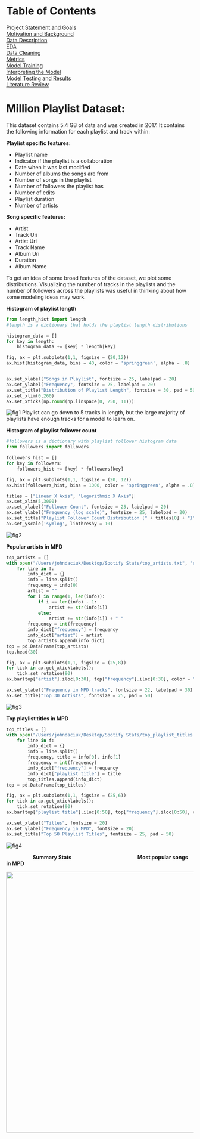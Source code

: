 # Table of Contents
[Project Statement and Goals](https://john-daciuk.github.io/spotify/project-statement-and-goals.html) <br>
[Motivation and Background](https://john-daciuk.github.io/spotify/motivation-and-background.html) <br>
[Data Description](https://john-daciuk.github.io/spotify/data-description.html) <br>
[EDA](https://john-daciuk.github.io/spotify/eda.html) <br>
[Data Cleaning](https://john-daciuk.github.io/spotify/data-cleaning.html) <br>
[Metrics](https://john-daciuk.github.io/spotify/metrics.html) <br>
[Model Training](https://john-daciuk.github.io/spotify/model-training.html) <br>
[Interpreting the Model](https://john-daciuk.github.io/spotify/interpreting-the-model.html) <br>
[Model Testing and Results](https://john-daciuk.github.io/spotify/model-testing-and-results.html) <br>
[Literature Review](https://john-daciuk.github.io/spotify/literature-review.html) <br>

# Million Playlist Dataset:
This dataset contains 5.4 GB of data and was created in 2017. It contains the following information for each playlist and track within:

**Playlist specific features:**
- Playlist name
- Indicator if the playlist is a collaboration
- Date when it was last modified
- Number of albums the songs are from
- Number of songs in the playlist
- Number of followers the playlist has
- Number of edits
- Playlist duration
- Number of artists

**Song specific features:**
- Artist
- Track Uri
- Artist Uri
- Track Name
- Album Uri
- Duration
- Album Name


To get an idea of some broad features of the dataset, we plot some distributions.  Visualizing the number of tracks in the playlists and the number of followers across the playlists was useful in thinking about how some modeling ideas may work.


**Histogram of playlist length**

```python
from length_hist import length
#length is a dictionary that holds the playlist length distributions

histogram_data = []
for key in length:
    histogram_data += [key] * length[key]

fig, ax = plt.subplots(1,1, figsize = (20,12))
ax.hist(histogram_data, bins = 40, color = 'springgreen', alpha = .8)


ax.set_xlabel("Songs in Playlist", fontsize = 25, labelpad = 20)
ax.set_ylabel("Frequency", fontsize = 25, labelpad = 20)
ax.set_title("Distribution of Playlist Length", fontsize = 30, pad = 50)
ax.set_xlim(0,260)
ax.set_xticks(np.round(np.linspace(0, 250, 11)))
```
![fig1](images/Length_Hist.png)
Playlist can go down to 5 tracks in length, but the large majority of playlists have enough tracks for a model to learn on.


**Histogram of playlist follower count**

```python
#followers is a dictionary with playlist follower histogram data
from followers import followers

followers_hist = []
for key in followers:
    followers_hist += [key] * followers[key]

fig, ax = plt.subplots(1,1, figsize = (20, 12))
ax.hist(followers_hist, bins = 1000, color = 'springgreen', alpha = .8)

titles = ["Linear X Axis", "Logorithmic X Axis"]
ax.set_xlim(5,3000)
ax.set_xlabel("Follower Count", fontsize = 25, labelpad = 20)
ax.set_ylabel("Frequency (log scale)", fontsize = 25, labelpad = 20)
ax.set_title("Playlist Follower Count Distribution (" + titles[0] + ")", fontsize = 30, pad = 50)
ax.set_yscale('symlog', linthreshy = 10)
```
![fig2](images/Followers_Hist_Linear.png)


**Popular artists in MPD**

```python
top_artists = []
with open("/Users/johndaciuk/Desktop/Spotify Stats/top_artists.txt", 'r') as f:
    for line in f:
        info_dict = {}
        info = line.split()
        frequency = info[0]
        artist = ""
        for i in range(1, len(info)):
            if i == len(info) - 1:
                artist += str(info[i])
            else:
                artist += str(info[i]) + " "
        frequency = int(frequency)
        info_dict["frequency"] = frequency
        info_dict["artist"] = artist
        top_artists.append(info_dict)
top = pd.DataFrame(top_artists)
top.head(30)

fig, ax = plt.subplots(1,1, figsize = (25,8))
for tick in ax.get_xticklabels():
    tick.set_rotation(90)
ax.bar(top["artist"].iloc[0:30], top["frequency"].iloc[0:30], color = "mediumspringgreen")

ax.set_ylabel("Frequency in MPD tracks", fontsize = 22, labelpad = 30)
ax.set_title("Top 30 Artists", fontsize = 25, pad = 50)
```
![fig3](images/top_artists.png)


**Top playlist titles in MPD**

```python
top_titles = []
with open("/Users/johndaciuk/Desktop/Spotify Stats/top_playlist_titles.txt", 'r') as f:
    for line in f:
        info_dict = {}
        info = line.split()
        frequency, title = info[0], info[1]
        frequency = int(frequency)
        info_dict["frequency"] = frequency
        info_dict["playlist title"] = title
        top_titles.append(info_dict)
top = pd.DataFrame(top_titles)

fig, ax = plt.subplots(1,1, figsize = (25,6))
for tick in ax.get_xticklabels():
    tick.set_rotation(90)
ax.bar(top["playlist title"].iloc[0:50], top["frequency"].iloc[0:50], color = "mediumspringgreen")

ax.set_xlabel("Titles", fontsize = 20)
ax.set_ylabel("Frequency in MPD", fontsize = 20)
ax.set_title("Top 50 Playlist Titles", fontsize = 25, pad = 50)
```
![fig4](images/top_playlist_title.png)


 &nbsp; &nbsp; &nbsp; &nbsp; &nbsp; &nbsp; &nbsp; &nbsp; &nbsp; **Summary Stats**   &nbsp; &nbsp; &nbsp; &nbsp; &nbsp; &nbsp; &nbsp; &nbsp; &nbsp; &nbsp; &nbsp; &nbsp; &nbsp; &nbsp; &nbsp; &nbsp; &nbsp; &nbsp; &nbsp; &nbsp; &nbsp; &nbsp; **Most popular songs in MPD**

<img src="images/summary_stats.png" width="700">
